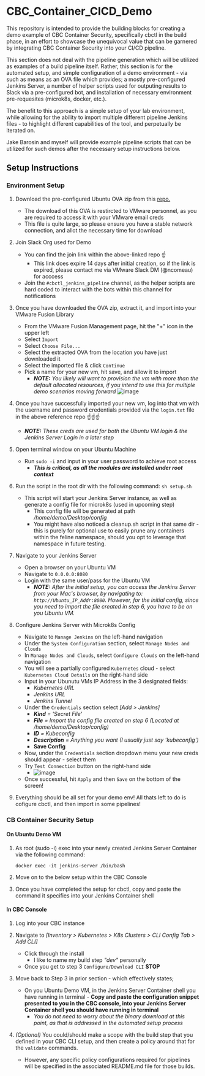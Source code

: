 # CBC_Container_CICD_Demo

This repository is intended to provide the building blocks for creating a demo example of CBC Container Security, specifically cbctl in the build phase, in an effort to showcase the unequivocal value that can be garnered by integrating CBC Container Security into your CI/CD pipeline.

This section does not deal with the pipeline generation which will be utilized as examples of a build pipeline itself. Rather, this section is for the automated setup, and simple configuration of a demo environment - via such as means as an OVA file which provides; a mostly pre-configured Jenkins Server, a number of helper scripts used for outputing results to Slack via a pre-configured bot, and installation of necessary environment pre-requesites (microk8s, docker, etc.). 

The benefit to this approach is a simple setup of your lab environment, while allowing for the ability to import multiple different pipeline Jenkins files - to highlight different capabilities of the tool, and perpetually be iterated on.

Jake Barosin and myself will provide example pipeline scripts that can be utilized for such demos after the necessary setup instructions below.


## Setup Instructions

### Environment Setup

1. Download the pre-configured Ubuntu OVA zip from this [repo.](https://onevmw-my.sharepoint.com/:f:/g/personal/ncomeau_vmware_com/Eni52TfGmutDvEkY7Z7Zk6MBo0GTAqxYmSQAEfbRX8L01A?e=A7t15f)
    * The download of this OVA is restircted to VMware personnel, as you are required to access it with your VMware email creds
    * This file is quite large, so please ensure you have a stable network connection, and allot the necessary time for download
    
2. Join Slack Org used for Demo
    * You can find the join link within the above-linked repo ☝️
      * This link does expire 14 days after initial creation, so if the link is expired, please contact me via VMware Slack DM (@ncomeau) for acccess
    * Join the ```#cbctl_jenkins_pipeline``` channel, as the helper scripts are hard coded to interact with the bots within this channel for notifications
    
3. Once you have downloaded the OVA zip, extract it, and import into your VMware Fusion Library 
    * From the VMware Fusion Management page, hit the "+" icon in the upper left
    * Select ```Import```
    * Select ```Choose File...```
    * Select the extracted OVA from the location you have just downloaded it
    * Select the imported file & click ```Continue```
    * Pick a name for your new vm, hit save, and allow it to import
      * _**NOTE:** You likely will want to provision the vm with more than the default allocated resources, if you intend to use this for multiple demo scenarios moving forward_
      ![image](https://user-images.githubusercontent.com/18126247/125986432-9c2ae2fa-389d-4dca-b23d-d080d96ce5be.png)
4. Once you have successfully imported your new vm, log into that vm with the username and password credentials provided via the ```login.txt``` file in the above reference repo ☝️☝️☝️
    * _**NOTE:** These creds are used for both the Ubuntu VM login & the Jenkins Server Login in a later step_
    
5. Open terminal window on your Ubuntu Machine
    * Run ```sudo -i``` and input in your user password to achieve root access
      * _**This is critical, as all the modules are installed under root context**_ 
    
6. Run the script in the root dir with the following command: ```sh setup.sh```
    * This script will start your Jenkins Server instance, as well as generate a config file for microk8s (used in upcoming step)
      * This config file will be generated at path _/home/demo/Desktop/config_
      * You might have also noticed a cleanup.sh script in that same dir - this is purely for optional use to easily prune any containers within the feline namespace, should you opt to leverage that namespace in future testing.


7. Navigate to your Jenkins Server
    * Open a browser on your Ubuntu VM
    * Navigate to ```0.0.0.0:8080```
    * Login with the same user/pass for the Ubuntu VM
      * _**NOTE:** After the initial setup, you can access the Jenkins Server from your Mac's browser, by navigating to:  ```http://Ubuntu_IP_Addr:8080```. However, for the initial config, since you need to import the file created in step 6, you have to be on you Ubuntu VM._

8. Configure Jenkins Server with Microk8s Config
    * Navigate to ```Manage Jenkins``` on the left-hand navigation
    * Under the ```System Configuration``` section, select ```Manage Nodes and Clouds```
    * In ```Manage Nodes and Clouds```, select ```Configure Clouds``` on the left-hand navigation
    * You will see a partially configured ```Kubernetes``` cloud - select ```Kubernetes Cloud Details``` on the right-hand side
    * Input in your Ubunutu VMs IP Address in the 3 designated fields: 
      *  _Kubernetes URL_
      *  _Jenkins URL_
      *  _Jenkins Tunnel_
    *  Under the ```Credentials``` section select _\[Add > Jenkins\]_
        * _**Kind** = 'Secret File'_
        * _**File** = Import the config file created on step 6 (Located at /home/demo/Desktop/config)_
        * _**ID** = Kubeconfig_
        * _**Description** = Anything you want (I usually just say 'kubeconfig')_
        * **Save Config**
    * Now, under the ```Credentials``` section dropdown menu your new creds should appear - select them
    * Try ```Test Connection``` button on the right-hand side
      * ![image](https://user-images.githubusercontent.com/18126247/125995463-d4abb12a-36b0-471c-983b-f3830a72fea6.png)
    * Once successful, hit ```Apply``` and then ``Save`` on the bottom of the screen!


9. Everything should be all set for your demo env! All thats left to do is cofigure cbctl, and then import in some pipelines!

### CB Container Security Setup

#### On Ubuntu Demo VM

1. As root (sudo -i) exec into your newly created Jenkins Server Container via the following command:

    ```docker exec -it jenkins-server /bin/bash```
    
2. Move on to the below setup within the CBC Console 

3. Once you have completed the setup for cbctl, copy and paste the command it specifies into your Jenkins Container shell

#### In CBC Console

1. Log into your CBC instance

2. Navigate to _\[Inventory > Kubernetes > K8s Clusters > CLI Config Tab > Add CLI\]_ 
    * Click through the install
      * I like to name my build step _"dev"_  personally
    * Once you get to step 3 ```Configure/Download CLI``` **STOP** 

3. Move back to Step 3 in prior section - which effectively states;
      * On you Ubuntu Demo VM, in the Jenkins Server Container shell you have running in terminal - 
**Copy and paste the configuration snippet presented to you in the CBC console, into your Jenkins Server Container shell you should have running in terminal**
        * _You do not need to worry about the binary download at this point, as that is addressed in the automated setup process_

4. _(Optional)_ You could/should make a scope with the build step that you defined in your CBC CLI setup, and then create a policy around that for the ```validate``` commands. 
    * However, any specific policy configurations required for pipelines will be specified in the associated README.md file for those builds.
